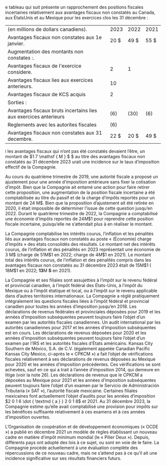 e tableau qui suit présente un rapprochement des positions fiscales incertaines relativement aux avantages fiscaux non constatés au Canada, aux ÉtatsUnis et au Mexique pour les exercices clos les 31 décembre :

<table><tr><td>(en millions de dollars canadiens).</td><td>2023</td><td>2022</td><td>2021</td></tr><tr><td>Avantages fiscaux non constates aux 1e janvier.</td><td>20 $</td><td>49 $</td><td> 55 $</td></tr><tr><td>Augmentation des montants non constates :.</td><td></td><td></td><td></td></tr><tr><td>Avantages fiscaux de I&#x27;exercice considere.</td><td>2</td><td>1</td><td></td></tr><tr><td>Avantages fiscaux lies aux exercices anterieurs.</td><td>10</td><td></td><td></td></tr><tr><td> Avantages fiscaux de KCS acquis</td><td>2</td><td></td><td></td></tr><tr><td>Sorties :</td><td></td><td></td><td></td></tr><tr><td>Avantages fiscaux bruts incertains lies aux exercices anterieurs</td><td>(6)</td><td>(30)</td><td>(6)</td></tr><tr><td>Reglements avec les autorites fiscales</td><td>(6)</td><td></td><td></td></tr><tr><td>Avantages fiscaux non constates aux 31 decembre.</td><td>22 $</td><td>20 $</td><td>49 $</td></tr></table>

i les avantages fiscaux qui n’ont pas été constatés devaient l’être, un montant de $1 7 \mathsf { M } \$ $ au titre des avantages fiscaux non constatés au 31 décembre 2023 urait une incidence sur le taux d’imposition effectif de la Compagnie.

Au cours du quatrième trimestre de 2019, une autorité fiscale a proposé un ajustement pour une année d’imposition antérieure sans fixer la cotisation d’impôt. Bien que la Compagnie ait entamé une action pour faire retirer cette proposition, une augmentation de la position fiscale incertaine a été comptabilisée au titre du passif et de la charge d’impôts reportés pour un montant de 24 M\$. Bien que la proposition d’ajustement ait été retirée en 2020, il était impossible de déterminer l’issue de cette question jusqu’en 2022. Durant le quatrième trimestre de 2022, la Compagnie a comptabilisé une économie d’impôts reportés de $2 4 M \$ 1$ pour reprendre cette position fiscale incertaine, puisqu’elle ne s’attendait plus à en réaliser le montant.

La Compagnie comptabilise les intérêts courus, l’inflation et les pénalités liés aux avantages fiscaux non constatés au poste « (Économie) charge d’impôts » des états consolidés des résultats. Le montant net des intérêts courus, de l’inflation et des pénalités en 2023 représentait une économie de 3 M\$ (charge de $5 1 \mathsf { M } \$ 1$ en 2022; charge de $4 M \$ 1$ en 2021). Le montant total des intérêts courus, de l’inflation et des pénalités compris dans les avantages fiscaux non constatés au 31 décembre 2023 était de $1 5 \mathsf { M } \$ 1$ ( $1 8 M \$ 1$ en 2022; $\boldsymbol { { 1 3 } } \mathrm { M } \boldsymbol { \ S }$ en 2021).

La Compagnie et ses filiales sont assujetties à l’impôt sur le revenu fédéral et provincial canadien, à l’impôt fédéral des États-Unis, à l’impôt du Mexique ou à l’impôt étatique et local, ou à l’impôt sur le revenu applicable dans d’autres territoires internationaux. La Compagnie a réglé pratiquement intégralement les questions fiscales liées à l’impôt fédéral et provincial canadien pour toutes les années d’imposition jusqu’en 2018. Les déclarations de revenus fédérales et provinciales déposées pour 2019 et les années d’imposition subséquentes peuvent toujours faire l’objet d’un examen par les autorités fiscales canadiennes. Un audit international par les autorités canadiennes pour 2017 et les années d’imposition subséquentes est en cours. Les déclarations de revenus déposées pour 2020 et les années d’imposition subséquentes peuvent toujours faire l’objet d’un examen par l’IRS et les autorités fiscales d’États américains. Kansas City Southern de México, S.A. de C.V. (également appelée Canadian Pacific Kansas City Mexico, ci-après le « CPKCM ») a fait l’objet de vérifications fiscales relativement à ses déclarations de revenus déposées au Mexique pour 2020 et les années d’imposition précédentes. Ces vérifications se sont achevées, sauf en ce qui a trait à l’année d’imposition 2014, qui demeure en litige (voir la note 26). Les déclarations de revenus que le CPKCM a déposées au Mexique pour 2021 et les années d’imposition subséquentes peuvent toujours faire l’objet d’un examen par le Servicio de Administración Tributaria (« SAT »), l’autorité fiscale mexicaine. Certaines filiales mexicaines font actuellement l’objet d’audits pour les années d’imposition $2 0 1 6 \dot { \textmd { a } } 2 0 1 8$ et 2021. Au 31 décembre 2023, la Compagnie estime qu’elle avait comptabilisé une provision pour impôts sur les bénéfices suffisante relativement à ces examens et à ces années d’imposition ouvertes.

L’Organisation de coopération et de développement économiques (« OCDE ») a publié en décembre 2021 un modèle de règles établissant un nouveau cadre en matière d’impôt minimum mondial (le « Pilier Deux »). Depuis, différents pays ont adopté des lois à ce sujet, ou sont en voie de le faire. La Compagnie procède actuellement à une évaluation complète des répercussions de ce nouveau cadre, mais ne s’attend pas à ce qu’il ait une incidence significative sur ses résultats financiers futurs.